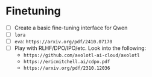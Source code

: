 # Finetuning

- [ ] Create a basic fine-tuning interface for Qwen
- [ ] `lora`
- [ ] `eva`: `https://arxiv.org/pdf/2410.07170`
- [ ] Play with RLHF/DPO/IPO/etc. Look into the following:
  - `https://github.com/axolotl-ai-cloud/axolotl`
  - `https://ericmitchell.ai/cdpo.pdf`
  - `https://arxiv.org/pdf/2310.12036`

